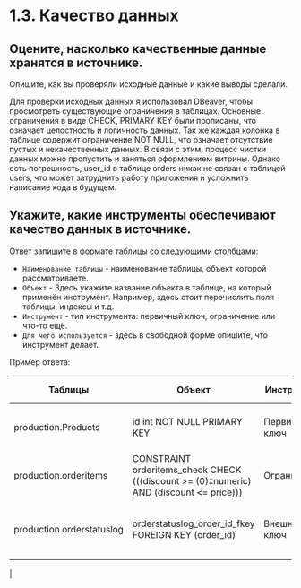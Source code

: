 # 1.3. Качество данных

## Оцените, насколько качественные данные хранятся в источнике.
Опишите, как вы проверяли исходные данные и какие выводы сделали.

Для проверки исходных данных я использовал DBeaver, чтобы просмотреть существующие ограничения в таблицах. Основные ограничения в виде CHECK, PRIMARY KEY были прописаны, что означает целостность и логичность данных. Так же каждая колонка в таблице содержит ограничение NOT NULL, что означает отсутствие пустых и некачественных данных. В связи с этим, процесс чистки данных можно пропустить и заняться оформлением витрины. Однако есть погрешность, user_id в таблице orders никак не связан с таблицей users, что может затруднить работу приложения и усложнить написание кода в будущем.

## Укажите, какие инструменты обеспечивают качество данных в источнике.
Ответ запишите в формате таблицы со следующими столбцами:
- `Наименование таблицы` - наименование таблицы, объект которой рассматриваете.
- `Объект` - Здесь укажите название объекта в таблице, на который применён инструмент. Например, здесь стоит перечислить поля таблицы, индексы и т.д.
- `Инструмент` - тип инструмента: первичный ключ, ограничение или что-то ещё.
- `Для чего используется` - здесь в свободной форме опишите, что инструмент делает.

Пример ответа:

| Таблицы                   | Объект                                                                                   | Инструмент     | Для чего используется                                           |
| -------------------       | -----------------------------------------------------------------------------------------| -------------- | --------------------------------------------------------------- |
| production.Products       | id int NOT NULL PRIMARY KEY                                                              | Первичный ключ | Обеспечивает уникальность записей о пользователях               |
| production.orderitems     | CONSTRAINT orderitems_check CHECK (((discount >= (0)::numeric) AND (discount <= price))) | Ограничение    | Скидка не 0 и меньше цены товара                                |
| production.orderstatuslog | orderstatuslog_order_id_fkey FOREIGN KEY (order_id)                                      | Внешний ключ   | Не позволяет появление несуществующих order_id в orderstatuslog |
| 